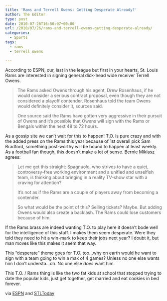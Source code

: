```yaml
---
title: 'Rams and Terrell Owens: Getting Desperate Already?'
author: The Editor
type: post
date: 2010-07-26T16:50:07+00:00
url: /2010/07/26/rams-and-terrell-owens-getting-desperate-already/
categories:
  - Sports
tags:
  - rams
  - terrell owens

---
```

<a rel="attachment wp-att-5858" href="http://punchingkitty.com/2010/07/26/rams-and-terrell-owens-getting-desperate-already/terrell-owens/"><img class="alignright size-full wp-image-5858" title="Terrell Owens" src="http://media.punchingkitty.com/wordpress/2010/07/t_o_.jpeg?filter=resize&w=250" alt="" /></a>According to ESPN, our, last in the league but first in your hearts, St. Louis Rams are interested in signing general dick-head wide receiver Terrell Owens.

> The Rams asked Owens through his agent, Drew Rosenhaus, if he would consider a serious contract proposal, even though they are not considered a playoff contender. Rosenhaus told the team Owens would definitely consider it, sources said.
> 
> One source said the Rams have gotten very aggressive in their pursuit of Owens and it&#8217;s possible that Owens will sign with the Rams or Bengals within the next 48 to 72 hours.

As a gossip site we can&#8217;t wait for this to happen! T.O. is pure crazy and with the added press on the Rams this year because of 1st overall pick Sam Bradford, something post-worthy will be bound to happen at least weekly. As a football fan though, this doesn&#8217;t make a lot of sense. Bernie Miklasz agrees:

> Let me get this straight: Spagnuolo, who strives to have a quiet, controversy-free working environment and a unified and unselfish team, is thinking about bringing in a reality TV-show star with a craving for attention?
> 
> It&#8217;s not as if the Rams are a couple of players away from becoming a contender.
> 
> So what would be the point of this? Selling tickets? Maybe. But adding Owens would also create a backlash. The Rams could lose customers because of him.

If the Rams brass are indeed wanting T.O. to play here it doesn&#8217;t bode well for the intelligence of this staff. I makes them seem desperate. Were they told they need to hit a win-mark to keep their jobs next year? I doubt it, but man moves like this makes it seem that way.

This &#8220;desperate&#8221; theme goes for T.O. too&#8230;why on earth would he want to sign with a team going to win a max of 4 games? Unless no one else wants him I don&#8217;t understa&#8230;oh. No one else _does_ want him.

This T.O. / Rams thing is like the two fat kids at school that stopped trying to date the popular kids, just get together, get married and eat cookies in bed forever.

via <a href="http://sports.espn.go.com/nfl/news/story?id=5407084" target="_blank">ESPN</a> and <a href="http://www.stltoday.com/sports/columns/bernie-miklasz/article_54aec8d5-1be7-5db1-bff7-7ae5eb09dbbb.html" target="_blank">STLToday</a>